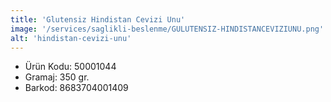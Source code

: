 ```yaml
---
title: 'Glutensiz Hindistan Cevizi Unu'
image: '/services/saglikli-beslenme/GULUTENSIZ-HINDISTANCEVIZIUNU.png'
alt: 'hindistan-cevizi-unu'
---
```


* Ürün Kodu: 50001044 
* Gramaj: 350 gr. 
* Barkod: 8683704001409